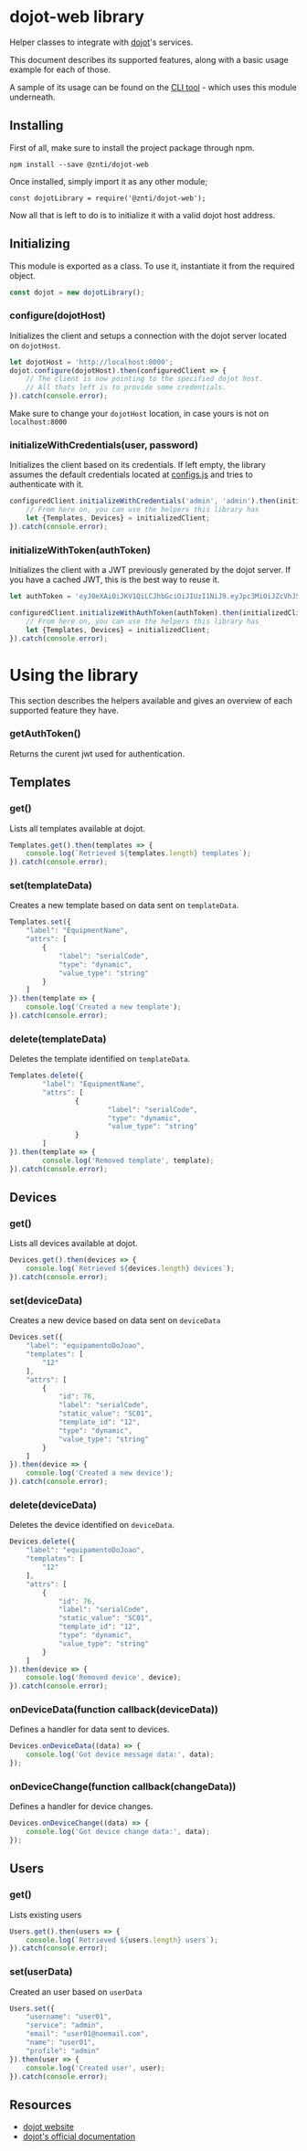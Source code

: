 # dojot-web library
Helper classes to integrate with [dojot](http://www.dojot.com.br/)'s services.

This document describes its supported features, along with a basic usage example for each of those.

A sample of its usage can be found on the [CLI tool](https://github.com/znti/dojot-cli ) - which uses this module underneath.

## Installing
First of all, make sure to install the project package through npm.

`npm install --save @znti/dojot-web`

Once installed, simply import it as any other module; 

`const dojotLibrary = require('@znti/dojot-web');`

Now all that is left to do is to initialize it with a valid dojot host address.

## Initializing

This module is exported as a class. To use it, instantiate it from the required object.

```js
const dojot = new dojotLibrary();
```

### configure(dojotHost)
Initializes the client and setups a connection with the dojot server located on `dojotHost`.
```js
let dojotHost = 'http://localhost:8000';
dojot.configure(dojotHost).then(configuredClient => {
	// The client is now pointing to the specified dojot host.
	// All thats left is to provide some credentials.
}).catch(console.error);
```

Make sure to change your `dojotHost` location, in case yours is not on `localhost:8000`

### initializeWithCredentials(user, password)
Initializes the client based on its credentials.
If left empty, the library assumes the default credentials located at [configs.js](https://github.com/znti/dojot-web/blob/master/src/configs.js) and tries to authenticate with it.

```js
configuredClient.initializeWithCredentials('admin', 'admin').then(initializedClient => {
	// From here on, you can use the helpers this library has
	let {Templates, Devices} = initializedClient;
}).catch(console.error);
```

### initializeWithToken(authToken)
Initializes the client with a JWT previously generated by the dojot server.
If you have a cached JWT, this is the best way to reuse it.

```js
let authToken = 'eyJ0eXAiOiJKV1QiLCJhbGciOiJIUzI1NiJ9.eyJpc3MiOiJZcVhJSmhOZ0psZFpOUTRYN3BFQkFCanMwNTJiM0lSTiIsImlhdCI6MTU0ODA4MzI3OSwiZXhwIjoxNTQ4MDgzNjk5LCJuYW1lIjoiQWRtaW4gKHN1cGVydXNlcikiLCJlbWFpbCI6ImFkbWluQG5vZW1haWwuY29tIiwicHJvZmlsZSI6ImFkbWluIiwiZ3JvdXBzIjpbMV0sInVzZXJpZCI6MSwianRpIjoiYjg5ZTQ5YWQ4MmUxOTY1YTNkZDE4OGE5NWQ5ZDQ1YjMiLCJzZXJ2aWNlIjoiYWRtaW4iLCJ1c2VybmFtZSI6ImFkbWluIn0.SnXBMGQWF99nCvmn8tH_mloreHA4NYT-S8hkjSo7-0g';

configuredClient.initializeWithAuthToken(authToken).then(initializedClient => {
	// From here on, you can use the helpers this library has
	let {Templates, Devices} = initializedClient;
}).catch(console.error);
```

# Using the library

This section describes the helpers available and gives an overview of each supported feature they have.

### getAuthToken()
Returns the curent jwt used for authentication.

## Templates

### get()
Lists all templates available at dojot.

```js
Templates.get().then(templates => {
	console.log(`Retrieved ${templates.length} templates`);
}).catch(console.error);
```

### set(templateData)
Creates a new template based on data sent on `templateData`.

```js
Templates.set({
	"label": "EquipmentName",
	"attrs": [
		{
			"label": "serialCode",
			"type": "dynamic",
			"value_type": "string"
		}
	]
}).then(template => {
	console.log('Created a new template');
}).catch(console.error);
```

### delete(templateData)
Deletes the template identified on `templateData`.

```js
Templates.delete({
        "label": "EquipmentName",
        "attrs": [
                {
                        "label": "serialCode",
                        "type": "dynamic",
                        "value_type": "string"
                }
        ]
}).then(template => {
        console.log('Removed template', template);
}).catch(console.error);
```

## Devices

### get()
Lists all devices available at dojot.

```js
Devices.get().then(devices => {
	console.log(`Retrieved ${devices.length} devices`);
}).catch(console.error);
```

### set(deviceData)
Creates a new device based on data sent on `deviceData`

```js
Devices.set({
	"label": "equipamentoDoJoao",
	"templates": [
		"12"
	],
	"attrs": [
		{
			"id": 76,
			"label": "serialCode",
			"static_value": "SC01",
			"template_id": "12",
			"type": "dynamic",
			"value_type": "string"
		}
	]
}).then(device => {
	console.log('Created a new device');
}).catch(console.error);
```

### delete(deviceData)
Deletes the device identified on `deviceData`.

```js
Devices.delete({
	"label": "equipamentoDoJoao",
	"templates": [
		"12"
	],
	"attrs": [
		{
			"id": 76,
			"label": "serialCode",
			"static_value": "SC01",
			"template_id": "12",
			"type": "dynamic",
			"value_type": "string"
		}
	]
}).then(device => {
	console.log('Removed device', device);
}).catch(console.error);
```

### onDeviceData(function callback(deviceData))
Defines a handler for data sent to devices.

```js
Devices.onDeviceData((data) => {
	console.log('Got device message data:', data);
});
```

### onDeviceChange(function callback(changeData))
Defines a handler for device changes.

```js
Devices.onDeviceChange((data) => {
	console.log('Got device change data:', data);
});
```

## Users

### get()
Lists existing users

```js
Users.get().then(users => {
	console.log(`Retrieved ${users.length} users`);
}).catch(console.error);
```

### set(userData)
Created an user based on `userData`

```js
Users.set({
	"username": "user01",
	"service": "admin",
	"email": "user01@noemail.com",
	"name": "user01",
	"profile": "admin"
}).then(user => {
	console.log('Created user', user);
}).catch(console.error);
```


## Resources

* [dojot website](http://dojot.com.br/)
* [dojot's official documentation](https://dojotdocs.readthedocs.io/en/stable/index.html)
